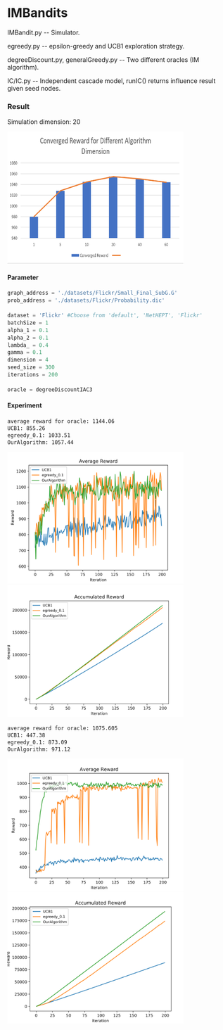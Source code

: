 # IMBandits

IMBandit.py -- Simulator.

egreedy.py -- epsilon-greedy and UCB1 exploration strategy.

degreeDiscount.py, generalGreedy.py -- Two different oracles (IM algorithm).

IC/IC.py -- Independent cascade model, runIC() returns influence result given seed nodes.

### Result

Simulation dimension: 20

<p float="left">
<img src="./SimulationResults/ModelMismatch.png" alt="alt text" width="400" height="300">
</p>

#### Parameter

```python
graph_address = './datasets/Flickr/Small_Final_SubG.G'
prob_address = './datasets/Flickr/Probability.dic'

dataset = 'Flickr' #Choose from 'default', 'NetHEPT', 'Flickr'
batchSize = 1
alpha_1 = 0.1
alpha_2 = 0.1 
lambda_ = 0.4
gamma = 0.1
dimension = 4
seed_size = 300
iterations = 200

oracle = degreeDiscountIAC3
```

#### Experiment

```
average reward for oracle: 1144.06
UCB1: 855.26
egreedy_0.1: 1033.51
OurAlgorithm: 1057.44
```
<p float="left">
<img src="./SimulationResults/avgReward-dense.png" alt="alt text" width="400" height="300">
<img src="./SimulationResults/acuReward-dense.png" alt="alt text" width="400" height="300">
</p>

```
average reward for oracle: 1075.605
UCB1: 447.38
egreedy_0.1: 873.09
OurAlgorithm: 971.12
```

<p float="left">
<img src="./SimulationResults/avgReward-cluster.png" alt="alt text" width="400" height="300">
<img src="./SimulationResults/acuReward-cluster.png" alt="alt text" width="400" height="300">
</p>

